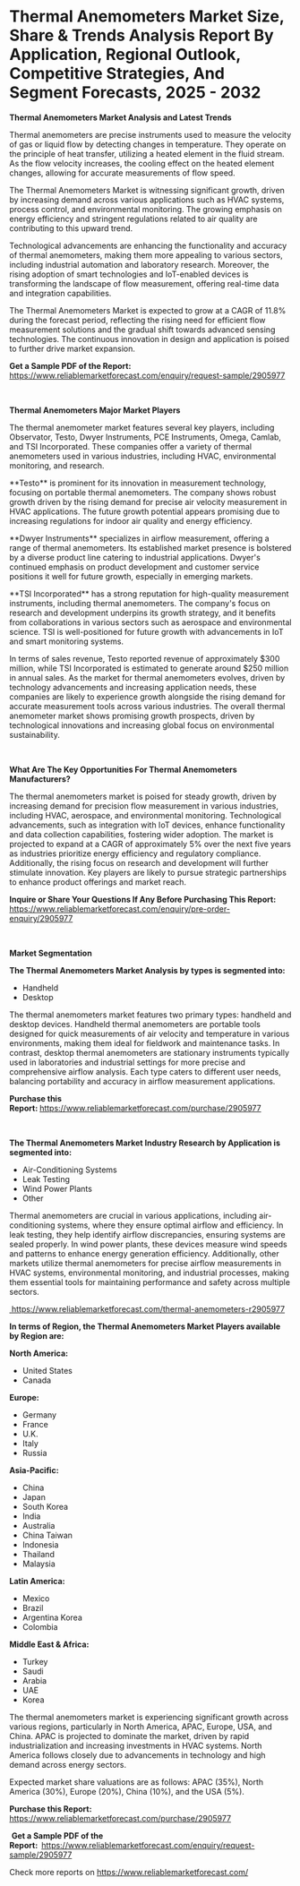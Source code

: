 <p><h1>Thermal Anemometers Market Size, Share & Trends Analysis Report By Application, Regional Outlook, Competitive Strategies, And Segment Forecasts, 2025 - 2032</h1></p><p><strong>Thermal Anemometers Market Analysis and Latest Trends</strong></p>
<p><p>Thermal anemometers are precise instruments used to measure the velocity of gas or liquid flow by detecting changes in temperature. They operate on the principle of heat transfer, utilizing a heated element in the fluid stream. As the flow velocity increases, the cooling effect on the heated element changes, allowing for accurate measurements of flow speed. </p><p>The Thermal Anemometers Market is witnessing significant growth, driven by increasing demand across various applications such as HVAC systems, process control, and environmental monitoring. The growing emphasis on energy efficiency and stringent regulations related to air quality are contributing to this upward trend. </p><p>Technological advancements are enhancing the functionality and accuracy of thermal anemometers, making them more appealing to various sectors, including industrial automation and laboratory research. Moreover, the rising adoption of smart technologies and IoT-enabled devices is transforming the landscape of flow measurement, offering real-time data and integration capabilities.</p><p>The Thermal Anemometers Market is expected to grow at a CAGR of 11.8% during the forecast period, reflecting the rising need for efficient flow measurement solutions and the gradual shift towards advanced sensing technologies. The continuous innovation in design and application is poised to further drive market expansion.</p></p>
<p><strong>Get a Sample PDF of the Report:&nbsp;</strong> <a href="https://www.reliablemarketforecast.com/enquiry/request-sample/2905977?utm_campaign=2740&utm_medium=2&utm_source=Github&utm_content=ia&utm_term=12032025&utm_id=thermal-anemometers">https://www.reliablemarketforecast.com/enquiry/request-sample/2905977</a></p>
<p>&nbsp;</p>
<p><strong>Thermal Anemometers Major Market Players</strong></p>
<p><p>The thermal anemometer market features several key players, including Observator, Testo, Dwyer Instruments, PCE Instruments, Omega, Camlab, and TSI Incorporated. These companies offer a variety of thermal anemometers used in various industries, including HVAC, environmental monitoring, and research.</p><p>**Testo** is prominent for its innovation in measurement technology, focusing on portable thermal anemometers. The company shows robust growth driven by the rising demand for precise air velocity measurement in HVAC applications. The future growth potential appears promising due to increasing regulations for indoor air quality and energy efficiency.</p><p>**Dwyer Instruments** specializes in airflow measurement, offering a range of thermal anemometers. Its established market presence is bolstered by a diverse product line catering to industrial applications. Dwyer's continued emphasis on product development and customer service positions it well for future growth, especially in emerging markets.</p><p>**TSI Incorporated** has a strong reputation for high-quality measurement instruments, including thermal anemometers. The company's focus on research and development underpins its growth strategy, and it benefits from collaborations in various sectors such as aerospace and environmental science. TSI is well-positioned for future growth with advancements in IoT and smart monitoring systems.</p><p>In terms of sales revenue, Testo reported revenue of approximately $300 million, while TSI Incorporated is estimated to generate around $250 million in annual sales. As the market for thermal anemometers evolves, driven by technology advancements and increasing application needs, these companies are likely to experience growth alongside the rising demand for accurate measurement tools across various industries. The overall thermal anemometer market shows promising growth prospects, driven by technological innovations and increasing global focus on environmental sustainability.</p></p>
<p>&nbsp;</p>
<p><strong>What Are The Key Opportunities For Thermal Anemometers Manufacturers?</strong></p>
<p><p>The thermal anemometers market is poised for steady growth, driven by increasing demand for precision flow measurement in various industries, including HVAC, aerospace, and environmental monitoring. Technological advancements, such as integration with IoT devices, enhance functionality and data collection capabilities, fostering wider adoption. The market is projected to expand at a CAGR of approximately 5% over the next five years as industries prioritize energy efficiency and regulatory compliance. Additionally, the rising focus on research and development will further stimulate innovation. Key players are likely to pursue strategic partnerships to enhance product offerings and market reach.</p></p>
<p><strong>Inquire or Share Your Questions If Any Before Purchasing This Report:</strong> <a href="https://www.reliablemarketforecast.com/enquiry/pre-order-enquiry/2905977?utm_campaign=2740&utm_medium=2&utm_source=Github&utm_content=ia&utm_term=12032025&utm_id=thermal-anemometers">https://www.reliablemarketforecast.com/enquiry/pre-order-enquiry/2905977</a></p>
<p>&nbsp;</p>
<p><strong>Market Segmentation</strong></p>
<p><strong>The Thermal Anemometers Market Analysis by types is segmented into:</strong></p>
<p><ul><li>Handheld</li><li>Desktop</li></ul></p>
<p><p>The thermal anemometers market features two primary types: handheld and desktop devices. Handheld thermal anemometers are portable tools designed for quick measurements of air velocity and temperature in various environments, making them ideal for fieldwork and maintenance tasks. In contrast, desktop thermal anemometers are stationary instruments typically used in laboratories and industrial settings for more precise and comprehensive airflow analysis. Each type caters to different user needs, balancing portability and accuracy in airflow measurement applications.</p></p>
<p><strong>Purchase this Report:&nbsp;</strong><a href="https://www.reliablemarketforecast.com/purchase/2905977?utm_campaign=2740&utm_medium=2&utm_source=Github&utm_content=ia&utm_term=12032025&utm_id=thermal-anemometers">https://www.reliablemarketforecast.com/purchase/2905977</a></p>
<p>&nbsp;</p>
<p><strong>The Thermal Anemometers Market Industry Research by Application is segmented into:</strong></p>
<p><ul><li>Air-Conditioning Systems</li><li>Leak Testing</li><li>Wind Power Plants</li><li>Other</li></ul></p>
<p><p>Thermal anemometers are crucial in various applications, including air-conditioning systems, where they ensure optimal airflow and efficiency. In leak testing, they help identify airflow discrepancies, ensuring systems are sealed properly. In wind power plants, these devices measure wind speeds and patterns to enhance energy generation efficiency. Additionally, other markets utilize thermal anemometers for precise airflow measurements in HVAC systems, environmental monitoring, and industrial processes, making them essential tools for maintaining performance and safety across multiple sectors.</p></p>
<p><a href="https://www.reliablemarketforecast.com/thermal-anemometers-r2905977?utm_campaign=2740&utm_medium=2&utm_source=Github&utm_content=ia&utm_term=12032025&utm_id=thermal-anemometers">&nbsp;https://www.reliablemarketforecast.com/thermal-anemometers-r2905977</a></p>
<p><strong>In terms of Region, the Thermal Anemometers Market Players available by Region are:</strong></p>
<p>
    <p> <strong> North America: </strong>
        <ul>
            <li>United States</li>
            <li>Canada</li>
        </ul>
        </p> 
    <p> <strong> Europe: </strong>
        <ul>
            <li>Germany</li>
            <li>France</li>
            <li>U.K.</li>
            <li>Italy</li>
            <li>Russia</li>
        </ul>
        </p> 
    <p> <strong> Asia-Pacific: </strong>
        <ul>
            <li>China</li>
            <li>Japan</li>
            <li>South Korea</li>
            <li>India</li>
            <li>Australia</li>
            <li>China Taiwan</li>
            <li>Indonesia</li>
            <li>Thailand</li>
            <li>Malaysia</li>
        </ul>
        </p> 
    <p> <strong> Latin America: </strong>
        <ul>
            <li>Mexico</li>
            <li>Brazil</li>
            <li>Argentina Korea</li>
            <li>Colombia</li>
        </ul>
        </p> 
    <p> <strong> Middle East & Africa: </strong>
        <ul>
            <li>Turkey</li>
            <li>Saudi</li>
            <li>Arabia</li>
            <li>UAE</li>
            <li>Korea</li>
        </ul>
    </p>
    </p>
<p><p>The thermal anemometers market is experiencing significant growth across various regions, particularly in North America, APAC, Europe, USA, and China. APAC is projected to dominate the market, driven by rapid industrialization and increasing investments in HVAC systems. North America follows closely due to advancements in technology and high demand across energy sectors. </p><p>Expected market share valuations are as follows: APAC (35%), North America (30%), Europe (20%), China (10%), and the USA (5%).</p></p>
<p><strong>Purchase this Report: </strong><a href="https://www.reliablemarketforecast.com/purchase/2905977?utm_campaign=2740&utm_medium=2&utm_source=Github&utm_content=ia&utm_term=12032025&utm_id=thermal-anemometers">https://www.reliablemarketforecast.com/purchase/2905977</a></p>
<p>&nbsp;<strong>Get a Sample PDF of the Report:&nbsp;&nbsp;</strong><a href="https://www.reliablemarketforecast.com/enquiry/request-sample/2905977?utm_campaign=2740&utm_medium=2&utm_source=Github&utm_content=ia&utm_term=12032025&utm_id=thermal-anemometers">https://www.reliablemarketforecast.com/enquiry/request-sample/2905977</a></p>
<p><strong></strong></p>
<p>Check more reports on <a href="https://www.reliablemarketforecast.com/?utm_campaign=2740&utm_medium=2&utm_source=Github&utm_content=ia&utm_term=12032025&utm_id=thermal-anemometers">https://www.reliablemarketforecast.com/</a></p>